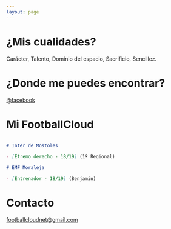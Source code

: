 ```yaml
---
layout: page
---
```


# ¿Mis cualidades?

Carácter, Talento, Dominio del espacio, Sacrificio, Sencillez.

# ¿Donde me puedes encontrar?

[@facebook](https://www.facebook.com/aitor.carrillo.359)

# Mi FootballCloud

```markdown

# Inter de Mostoles

- [Etremo derecho - 18/19] (1º Regional)

# EMF Moraleja 

- [Entrenador - 18/19] (Benjamin)

```

# Contacto

<footballcloudnet@gmail.com>